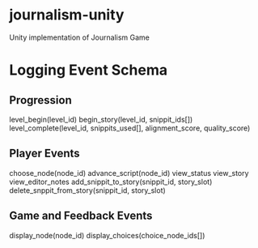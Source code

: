 # journalism-unity
Unity implementation of Journalism Game

# Logging Event Schema
## Progression
level_begin(level_id)
begin_story(level_id, snippit_ids[])
level_complete(level_id, snippits_used[], alignment_score, quality_score)

## Player Events
choose_node(node_id)
advance_script(node_id)
view_status
view_story
view_editor_notes
add_snippit_to_story(snippit_id, story_slot)
delete_snppit_from_story(snippit_id, story_slot)

## Game and Feedback Events
display_node(node_id)
display_choices(choice_node_ids[])

